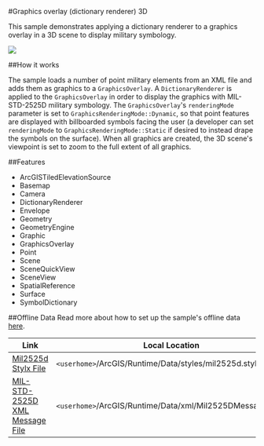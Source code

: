 #Graphics overlay (dictionary renderer) 3D

This sample demonstrates applying a dictionary renderer to a graphics overlay in a 3D scene to display military symbology.

![](screenshot.jpg)

##How it works

The sample loads a number of point military elements from an XML file and adds them as graphics to a `GraphicsOverlay`. A `DictionaryRenderer` is applied to the `GraphicsOverlay` in order to display the graphics with MIL-STD-2525D military symbology. The `GraphicsOverlay`'s `renderingMode` parameter is set to `GraphicsRenderingMode::Dynamic`, so that point features are displayed with billboarded symbols facing the user (a developer can set `renderingMode` to `GraphicsRenderingMode::Static` if desired to instead drape the symbols on the surface). When all graphics are created, the 3D scene's viewpoint is set to zoom to the full extent of all graphics.

##Features
- ArcGISTiledElevationSource
- Basemap
- Camera
- DictionaryRenderer
- Envelope
- Geometry
- GeometryEngine
- Graphic
- GraphicsOverlay
- Point
- Scene
- SceneQuickView
- SceneView
- SpatialReference
- Surface
- SymbolDictionary

##Offline Data
Read more about how to set up the sample's offline data [here](http://links.esri.com/ArcGISRuntimeQtSamples).

Link | Local Location
---------|-------|
|[Mil2525d Stylx File](https://www.arcgis.com/home/item.html?id=4581a9a92c214240a79e15482a2e8349)| `<userhome>`/ArcGIS/Runtime/Data/styles/mil2525d.stylx |
|[MIL-STD-2525D XML Message File](https://www.arcgis.com/home/item.html?id=623382e0113d40698538f249e3bcb1c0)| `<userhome>`/ArcGIS/Runtime/Data/xml/Mil2525DMessages.xml |
